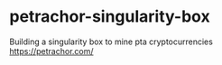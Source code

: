 # petrachor-singularity-box
Building a singularity box to mine pta cryptocurrencies
https://petrachor.com/


